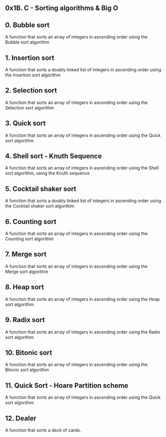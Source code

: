 ## 0x1B. C - Sorting algorithms & Big O

## 0. Bubble sort
A function that sorts an array of integers in ascending order using the Bubble sort algorithm

## 1. Insertion sort
A  function that sorts a doubly linked list of integers in ascending order using the Insertion sort algorithm

## 2. Selection sort
A  function that sorts an array of integers in ascending order using the Selection sort algorithm

## 3. Quick sort
A  function that sorts an array of integers in ascending order using the Quick sort algorithm

## 4. Shell sort - Knuth Sequence
A function that sorts an array of integers in ascending order using the Shell sort algorithm, using the Knuth sequence

## 5. Cocktail shaker sort
A  function that sorts a doubly linked list of integers in ascending order using the Cocktail shaker sort algorithm
## 6. Counting sort
A function that sorts an array of integers in ascending order using the Counting sort algorithm

## 7. Merge sort
A  function that sorts an array of integers in ascending order using the Merge sort algorithm

## 8. Heap sort
A  function that sorts an array of integers in ascending order using the Heap sort algorithm

## 9. Radix sort
A function that sorts an array of integers in ascending order using the Radix sort algorithm

## 10. Bitonic sort
A function that sorts an array of integers in ascending order using the Bitonic sort algorithm

## 11. Quick Sort - Hoare Partition scheme
A function that sorts an array of integers in ascending order using the Quick sort algorithm

## 12. Dealer
A  function that sorts a deck of cards.
